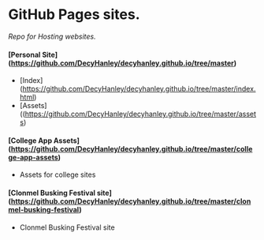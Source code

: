 # GitHub Pages sites.

*Repo for Hosting websites.*

#### [Personal Site] (https://github.com/DecyHanley/decyhanley.github.io/tree/master)

* [Index] (https://github.com/DecyHanley/decyhanley.github.io/tree/master/index.html)
* [Assets] ((https://github.com/DecyHanley/decyhanley.github.io/tree/master/assets)

#### [College App Assets] (https://github.com/DecyHanley/decyhanley.github.io/tree/master/college-app-assets)

* Assets for college sites

#### [Clonmel Busking Festival site] (https://github.com/DecyHanley/decyhanley.github.io/tree/master/clonmel-busking-festival)

* Clonmel Busking Festival site
